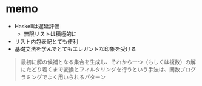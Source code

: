 # memo
* Haskellは遅延評価
  * 無限リストは積極的に
* リスト内包表記とても便利
* 基礎文法を学んでとてもエレガントな印象を受ける

> 最初に解の候補となる集合を生成し、それから一つ（もしくは複数）の解にたどり着くまで変換とフィルタリングを行うという手法は、関数プログラミングでよく用いられるパターン